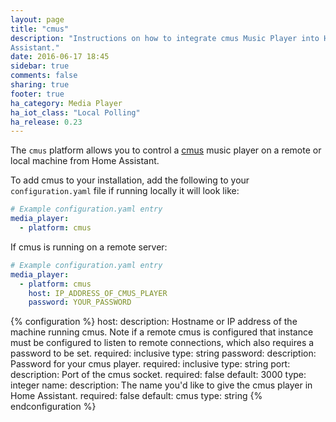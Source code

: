 ```yaml
---
layout: page
title: "cmus"
description: "Instructions on how to integrate cmus Music Player into Home
Assistant."
date: 2016-06-17 18:45
sidebar: true
comments: false
sharing: true
footer: true
ha_category: Media Player
ha_iot_class: "Local Polling"
ha_release: 0.23
---
```



The `cmus` platform allows you to control a [cmus](https://cmus.github.io/) music player on a remote or local machine from Home Assistant.

To add cmus to your installation, add the following to your `configuration.yaml` file if running locally it will look like:

```yaml
# Example configuration.yaml entry
media_player:
  - platform: cmus
```

If cmus is running on a remote server:

```yaml
# Example configuration.yaml entry
media_player:
  - platform: cmus
    host: IP_ADDRESS_OF_CMUS_PLAYER
    password: YOUR_PASSWORD
```

{% configuration %}
host:
  description: Hostname or IP address of the machine running cmus. Note if a remote cmus is configured that instance must be configured to listen to remote connections, which also requires a password to be set.
  required: inclusive
  type: string
password:
  description: Password for your cmus player.
  required: inclusive
  type: string
port:
  description: Port of the cmus socket.
  required: false
  default: 3000
  type: integer
name:
  description: The name you'd like to give the cmus player in Home Assistant.
  required: false
  default: cmus
  type: string
{% endconfiguration %}
